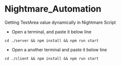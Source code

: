 # Nightmare_Automation
Getting TextArea value dynamically in Nightmare Script

- Open a terminal, and paste it below line

```
cd ./server && npm install && npm run start
```

- Open a another terminal and paste it below line

```
cd ./client && npm install && npm run start
```
